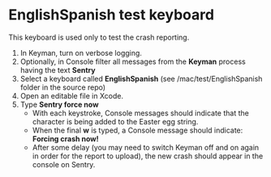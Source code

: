 # EnglishSpanish test keyboard

This keyboard is used only to test the crash reporting.

1. In Keyman, turn on verbose logging.
2. Optionally, in Console filter all messages from the **Keyman** process having the text **Sentry**
3. Select a keyboard called **EnglishSpanish** (see /mac/test/EnglishSpanish folder in the source repo)
4. Open an editable file in Xcode.
5. Type **Sentry force now**
   - With each keystroke, Console messages should indicate that the character is being added to the Easter egg string.
   - When the final **w** is typed, a Console message should indicate: **Forcing crash now!**
   - After some delay (you may need to switch Keyman off and on again in order for the report to upload), the new crash should appear in the console on Sentry.
